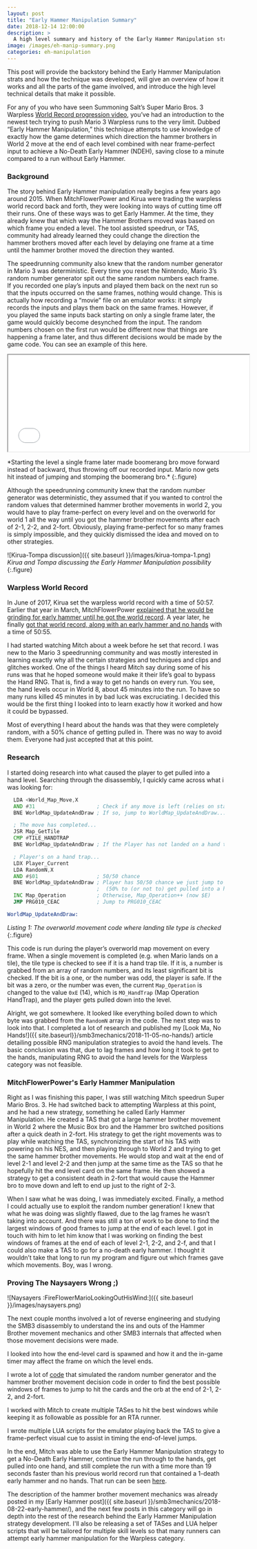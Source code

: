 ```yaml
---
layout: post
title: "Early Hammer Manipulation Summary"
date: 2018-12-14 12:00:00
description: >
  A high level summary and history of the Early Hammer Manipulation strategy
image: /images/eh-manip-summary.png
categories: eh-manipulation
---
```


This post will provide the backstory behind the Early Hammer Manipulation strats
and how the technique was developed, will give an overview of how it works and
all the parts of the game involved, and introduce the high level technical
details that make it possible.

For any of you who have seen Summoning Salt’s Super Mario Bros. 3 Warpless [World
Record progression video](https://www.youtube.com/watch?v=Ktr9dYUumAs), you’ve
had an introduction to the newest tech trying to push Mario 3 Warpless runs to
the very limit. Dubbed “Early Hammer Manipulation,” this technique attempts to
use knowledge of exactly how the game determines which direction the hammer
brothers in World 2 move at the end of each level combined with near
frame-perfect input to achieve a No-Death Early Hammer (NDEH), saving close to a
minute compared to a run without Early Hammer.

### Background

The story behind Early Hammer manipulation really begins a few years ago around
2015\. When MitchFlowerPower and Kirua were trading the warpless world record back
and forth, they were looking into ways of cutting time off their runs. One of
these ways was to get Early Hammer. At the time, they already knew that which way
the Hammer Brothers moved was based on which frame you ended a level. The tool
assisted speedrun, or TAS, community had already learned they could change the
direction the hammer brothers moved after each level by delaying one frame at a
time until the hammer brother moved the direction they wanted.

The speedrunning community also knew that the random number generator in Mario 3
was deterministic. Every time you reset the Nintendo, Mario 3’s random number
generator spit out the same random numbers each frame. If you recorded one play’s
inputs and played them back on the next run so that the inputs occurred on the
same frames, nothing would change. This is actually how recording a “movie” file
on an emulator works: it simply records the inputs and plays them back on the
same frames. However, if you played the same inputs back starting on only a single
frame later, the game would quickly become desynched from the input. The random
numbers chosen on the first run would be different now that things are happening a
frame later, and thus different decisions would be made by the game code. You can
see an example of this here.

<p>
<iframe src="{{ site.baseurl }}/images/1-3-bro-diff_1.mp4" width="560" height="224"></iframe>
</p>
*Starting the level a single frame later made boomerang bro move forward instead of backward, thus throwing off our recorded input. Mario now gets hit instead of jumping and stomping the boomerang bro.*
{:.figure}

Although the speedrunning community knew that the random number generator was
deterministic, they assumed that if you wanted to control the random values that
determined hammer brother movements in world 2, you would have to play
frame-perfect on every level and on the overworld for world 1 all the way until you
got the hammer brother movements after each of 2-1, 2-2, and 2-fort. Obviously,
playing frame-perfect for so many frames is simply impossible, and they quickly
dismissed the idea and moved on to other strategies.

![Kirua-Tompa discussion]({{ site.baseurl }}/images/kirua-tompa-1.png)
*Kirua and Tompa discussing the Early Hammer Manipulation possibility*
{:.figure}

### Warpless World Record

In June of 2017, Kirua set the warpless world record with a time of 50:57. Earlier
that year in March, MitchFlowerPower [explained that he would be grinding for early
hammer until he got the world record](https://www.youtube.com/watch?v=76G59v7SQDc).
A year later, he finally [got that world record, along with an early hammer and no
hands](https://www.speedrun.com/smb3/run/zpqv29ry) with a time of 50:55.

I had started watching Mitch about a week before he set that record. I was new to the
Mario 3 speedrunning community and was mostly interested in learning exactly why all
the certain strategies and techniques and clips and glitches worked. One of the things
I heard Mitch say during some of his runs was that he hoped someone would make it
their life’s goal to bypass the Hand RNG. That is, find a way to get no hands on every
run. You see, the hand levels occur in World 8, about 45 minutes into the run. To have
so many runs killed 45 minutes in by bad luck was excruciating. I decided this would
be the first thing I looked into to learn exactly how it worked and how it could be
bypassed.

Most of everything I heard about the hands was that they were completely random, with
a 50% chance of getting pulled in. There was no way to avoid them. Everyone had just
accepted that at this point.

### Research

I started doing research into what caused the player to get pulled into a hand level.
Searching through the disassembly, I quickly came across what i was looking for:

```asm
  LDA <World_Map_Move,X
  AND #31                    ; Check if any move is left (relies on starting value of 32!)
  BNE WorldMap_UpdateAndDraw ; If so, jump to WorldMap_UpdateAndDraw...

  ; The move has completed...
  JSR Map_GetTile
  CMP #TILE_HANDTRAP
  BNE WorldMap_UpdateAndDraw ; If the Player has not landed on a hand trap, jump to WorldMap_UpdateAndDraw

  ; Player's on a hand trap...
  LDX Player_Current
  LDA RandomN,X
  AND #$01                   ; 50/50 chance
  BNE WorldMap_UpdateAndDraw ; Player has 50/50 chance we just jump to WorldMap_UpdateAndDraw
                             ;  (50% to (or not to) get pulled into a hand level)
  INC Map_Operation          ; Otherwise, Map_Operation++ (now $E)
  JMP PRG010_CEAC            ; Jump to PRG010_CEAC

WorldMap_UpdateAndDraw:
```
*Listing 1: The overworld movement code where landing tile type is checked*
{:.figure}

This code is run during the player’s overworld map movement on every frame. When a
single movement is completed (e.g. when Mario lands on a tile), the tile type is
checked to see if it is a hand trap tile. If it is, a number is grabbed from an
array of random numbers, and its least significant bit is checked. If the bit is a
one, or the number was odd, the player is safe. If the bit was a zero, or the number
was even, the current `Map_Operation` is changed to the value `0xE` (14), which is
`MO_HandTrap` (Map Operation HandTrap), and the player gets pulled down into the
level.

Alright, we got somewhere. It looked like everything boiled down to which byte was
grabbed from the `RandomN` array in the code. The next step was to look into that. I
completed a lot of research and published my [Look Ma, No Hands!]({{ site.baseurl}}/smb3mechanics/2018-11-05-no-hands/)
article detailing possible RNG manipulation strategies to avoid the hand levels. The
basic conclusion was that, due to lag frames and how long it took to get to the hands,
manipulating RNG to avoid the hand levels for the Warpless category was not feasible.

### MitchFlowerPower's Early Hammer Manipulation

Right as I was finishing this paper, I was still watching Mitch speedrun Super Mario
Bros. 3. He had switched back to attempting Warpless at this point, and he had a new
strategy, something he called Early Hammer Manipulation. He created a TAS that got a
large hammer brother movement in World 2 where the Music Box bro and the Hammer bro
switched positions after a quick death in 2-fort. His strategy to get the right
movements was to play while watching the TAS, synchronizing the start of his TAS with
powering on his NES, and then playing through to World 2 and trying to get the same
hammer brother movements. He would stop and wait at the end of level 2-1 and level
2-2 and then jump at the same time as the TAS so that he hopefully hit the end level
card on the same frame. He then showed a strategy to get a consistent death in 2-fort
that would cause the Hammer bro to move down and left to end up just to the right of
2-3.

When I saw what he was doing, I was immediately excited. Finally, a method I could
actually use to exploit the random number generation! I knew that what he was doing
was slightly flawed, due to the lag frames he wasn’t taking into account. And there was
still a ton of work to be done to find the largest windows of good frames to jump at
the end of each level. I got in touch with him to let him know that I was working on
finding the best windows of frames at the end of each of level 2-1, 2-2, and 2-f, and
that I could also make a TAS to go for a no-death early hammer. I thought it wouldn’t
take that long to run my program and figure out which frames gave which movements.
Boy, was I wrong.

### Proving The Naysayers Wrong ;)

![Naysayers :FireFlowerMarioLookingOutHisWind:]({{ site.baseurl }}/images/naysayers.png)

The next couple months involved a lot of reverse engineering and studying the SMB3
disassembly to understand the ins and outs of the Hammer Brother movement mechanics
and other SMB3 internals that affected when those movement decisions were made.

I looked into how the end-level card is spawned and how it and the in-game timer may
affect the frame on which the level ends.

I wrote a lot of [code](https://github.com/fortenbt/smb3-eh/blob/eh-manip/src/smb3rngchk.c)
that simulated the random number generator and the hammer brother movement decision
code in order to find the best possible windows of frames to jump to hit the cards
and the orb at the end of 2-1, 2-2, and 2-fort.

I worked with Mitch to create multiple TASes to hit the best windows while keeping
it as followable as possible for an RTA runner.

I wrote multiple LUA scripts for the emulator playing back the TAS to give a
frame-perfect visual cue to assist in timing the end-of-level jumps.

In the end, Mitch was able to use the Early Hammer Manipulation strategy to get a
No-Death Early Hammer, continue the run through to the hands, get pulled into one
hand, and still complete the run with a time more than 19 seconds faster than his
previous world record run that contained a 1-death early hammer and no hands. That
run can be seen [here](https://www.speedrun.com/smb3/run/zp06548m).

The description of the hammer brother movement mechanics was already posted in my
[Early Hammer post]({{ site.baseurl }}/smb3mechanics/2018-08-22-early-hammer/), and
the next few posts in this category will go in depth into the rest of the research
behind the Early Hammer Manipulation strategy development. I'll also be releasing a
set of TASes and LUA helper scripts that will be tailored for multiple skill levels
so that many runners can attempt early hammer manipulation for the Warpless category.
